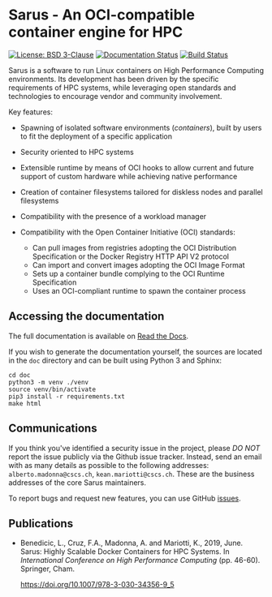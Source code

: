 # Sarus - An OCI-compatible container engine for HPC

[![License: BSD 3-Clause](https://img.shields.io/badge/License-BSD%203--Clause-blue.svg)](https://opensource.org/licenses/BSD-3-Clause)
[![Documentation Status](https://readthedocs.org/projects/sarus/badge/?version=latest)](https://sarus.readthedocs.io/en/latest/?badge=latest)
[![Build Status](https://travis-ci.org/eth-cscs/sarus.svg?branch=master)](https://travis-ci.org/eth-cscs/sarus)

Sarus is a software to run Linux containers on High Performance Computing
environments. Its development has been driven by the specific requirements of
HPC systems, while leveraging open standards and technologies to encourage
vendor and community involvement.

Key features:

* Spawning of isolated software environments (*containers*), built by users to
  fit the deployment of a specific application
* Security oriented to HPC systems
* Extensible runtime by means of OCI hooks to allow current and future
  support of custom hardware while achieving native performance
* Creation of container filesystems tailored for diskless nodes and parallel
  filesystems
* Compatibility with the presence of a workload manager
* Compatibility with the Open Container Initiative (OCI) standards:

    - Can pull images from registries adopting the OCI Distribution
      Specification or the Docker Registry HTTP API V2 protocol
    - Can import and convert images adopting the OCI Image Format
    - Sets up a container bundle complying to the OCI Runtime Specification
    - Uses an OCI-compliant runtime to spawn the container process


## Accessing the documentation

The full documentation is available on [Read the Docs](https://sarus.readthedocs.io).

If you wish to generate the documentation yourself, the sources are located in the `doc`
directory and can be built using Python 3 and Sphinx:

```
cd doc
python3 -m venv ./venv
source venv/bin/activate
pip3 install -r requirements.txt
make html
```


## Communications

If you think you've identified a security issue in the project, please *DO NOT*
report the issue publicly via the Github issue tracker. Instead, send an
email with as many details as possible to the following addresses:
`alberto.madonna@cscs.ch`,
`kean.mariotti@cscs.ch`.
These are the business addresses of the core Sarus maintainers.

To report bugs and request new features, you can use GitHub [issues](https://github.com/eth-cscs/sarus/issues).


## Publications

* Benedicic, L., Cruz, F.A., Madonna, A. and Mariotti, K., 2019, June. Sarus: Highly Scalable Docker Containers for HPC Systems. In *International Conference on High Performance Computing* (pp. 46-60). Springer, Cham.

  https://doi.org/10.1007/978-3-030-34356-9_5
